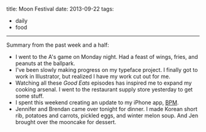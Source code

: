 title: Moon Festival
date: 2013-09-22
tags:
- daily
- food
---

Summary from the past week and a half:

- I went to the A's game on Monday night. Had a feast of wings, fries, and peanuts at the ballpark.
- I've been slowly making progress on my typeface project. I finally got to work in Illustrator, but realized I have my work cut out for me.
- Watching all these *Good Eats* episodes has inspired me to expand my cooking arsenal. I went to the restaurant supply store yesterday to get some stuff.
- I spent this weekend creating an update to my iPhone app, [BPM](https://itunes.apple.com/us/app/bpm-metronome/id668502976).
- Jennifer and Brendan came over tonight for dinner. I made Korean short rib, potatoes and carrots, pickled eggs, and winter melon soup. And Jen brought over the mooncake for dessert.
